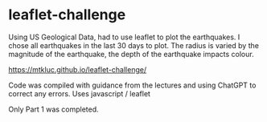 # leaflet-challenge

Using US Geological Data, had to use leaflet to plot the earthquakes. I chose all earthquakes in the last 30 days to plot.
The radius is varied by the magnitude of the earthquake, the depth of the earthquake impacts colour.

https://mtkluc.github.io/leaflet-challenge/

Code was compiled with guidance from the lectures and using ChatGPT to correct any errors.
Uses javascript / leaflet

Only Part 1 was completed.
